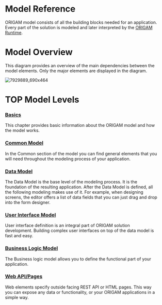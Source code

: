 # Model Reference

ORIGAM model consists of all the building blocks needed for an application. Every part of the solution is modeled and later interpreted by the [ORIGAM Runtime](/t/ORIGAM-Runtime).

# Model Overview

This diagram provides an overview of the main dependencies between the model elements. Only the major elements are displayed in the diagram.

![7929889_690x464](upload://pxfWm7XI8yRYN5DpUvLHbnWelWH.png)

# TOP Model Levels

### [Basics](/t/Basics)

This chapter provides basic information about the ORIGAM model and how the model works.

### [Common Model](/t/Common-Model)

In the Common section of the model you can find general elements that you will need throughout the modeling process of your application.

### [Data Model](/t/Data-Model)

The Data Model is the base level of the modeling process. It is the foundation of the resulting application. After the Data Model is defined, all the following modeling makes use of it. For example, when designing screens, the editor offers a list of data fields that you can just drag and drop into the form designer.

### [User Interface Model](/t/User-Interface-Model)

User interface definition is an integral part of ORIGAM solution development. Building complex user interfaces on top of the data model is fast and easy.

### [Business Logic Model](/t/Business-Logic-Model)

The Business logic model allows you to define the functional part of your application.

### [Web API/Pages](/t/Web-API-Pages)

Web elements specify outside facing REST API or HTML pages. This way you can expose any data or functionality, or your ORIGAM applications in a simple way.
